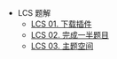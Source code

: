- LCS 题解
  - [LCS 01. 下载插件](/lcs/LCS%2001.%20%E4%B8%8B%E8%BD%BD%E6%8F%92%E4%BB%B6/README.md)
  - [LCS 02. 完成一半题目](/lcs/LCS%2002.%20%E5%AE%8C%E6%88%90%E4%B8%80%E5%8D%8A%E9%A2%98%E7%9B%AE/README.md)
  - [LCS 03. 主题空间](/lcs/LCS%2003.%20%E4%B8%BB%E9%A2%98%E7%A9%BA%E9%97%B4/README.md)
